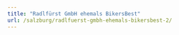 ```yaml
---
title: "Radlfürst GmbH ehemals BikersBest"
url: /salzburg/radlfuerst-gmbh-ehemals-bikersbest-2/
---
```

